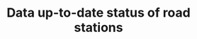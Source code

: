 ---
layout: script-twc
hero-image: code
permalink: /tuki/script-twc/
title: Data up-to-date status of road stations
lang: fi
ref: twc-status
intro: TMS, Weather and Weathercam stations data
---